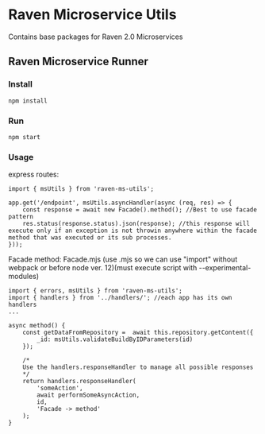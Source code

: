 # Raven Microservice Utils

Contains base packages for Raven 2.0 Microservices

## Raven Microservice Runner

### Install
`npm install`

### Run
`npm start`

### Usage
express routes: 
```
import { msUtils } from 'raven-ms-utils';

app.get('/endpoint', msUtils.asyncHandler(async (req, res) => {
    const response = await new Facade().method(); //Best to use facade pattern
    res.status(response.status).json(response); //this response will execute only if an exception is not throwin anywhere within the facade method that was executed or its sub processes.
}));
```
Facade method: 
Facade.mjs (use .mjs so we can use "import" without webpack or before node ver. 12)(must execute script with --experimental-modules)
``` 
import { errors, msUtils } from 'raven-ms-utils';
import { handlers } from '../handlers/'; //each app has its own handlers
...

async method() {
    const getDataFromRepository =  await this.repository.getContent({
        _id: msUtils.validateBuildByIDParameters(id)
    });

    /*
    Use the handlers.responseHandler to manage all possible responses
    */
    return handlers.responseHandler(
        'someAction',
        await performSomeAsyncAction,
        id,
        'Facade -> method'
    );
}


```
